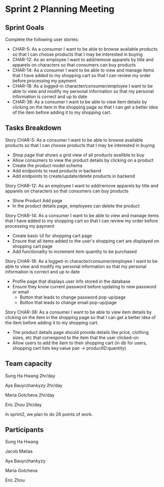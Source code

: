 # Sprint 2 Planning Meeting
## Sprint Goals
Complete the following user stories:
- CHAR-5: As a consumer I want to be able to browse available products so that I can choose products that I may be interested in buying
- CHAR-12: As an employee I want to add/remove apparels by title and apparels on characters so that consumers can buy products
- CHAR-14: As a consumer I want to be able to view and manage items that I have added to my shopping cart so that I can review my order before processing my payment
- CHAR-18: As a logged-in character/consumer/employee I want to be able to view and modify my personal information so that my personal information is correct and up to date
- CHAR-38: As a consumer I want to be able to view item details by clicking on the item in the shopping page so that I can get a better idea of the item before adding it to my shopping cart.

## Tasks Breakdown
Story CHAR-5: As a consumer I want to be able to browse available products so that I can choose products that I may be interested in buying
- Shop page that shows a grid view of all products availible to buy
- Allow consumers to view the product details by clicking on a product
- Create the product model schema
- Add endpoints to read products in backend
- Add endpoints to create/update/delete products in backend

Story CHAR-12: As an employee I want to add/remove apparels by title and apparels on characters so that consumers can buy products
- Show Product Add page
- In the product details page, employees can delete the product

Story CHAR-14: As a consumer I want to be able to view and manage items that I have added to my shopping cart so that I can review my order before processing my payment
- Create basic UI for shopping cart page
- Ensure that all items added to the user's shopping cart are displayed on shopping cart page 
- Add functionality to increment item quantity to be purchased

Story CHAR-18: As a logged-in character/consumer/employee I want to be able to view and modify my personal information so that my personal information is correct and up to date
- Profile page that displays user info stored in the database
- Ensure they know current password before updating to new password or email
    - Button that leads to change password pop-up/page
    - Button that leads to change email pop-up/page

Story CHAR-38: As a consumer I want to be able to view item details by clicking on the item in the shopping page so that I can get a better idea of the item before adding it to my shopping cart.
- The product details page should provide details like price, clothing sizes, etc that correspond to the item that
  the user clicked-on
- Allow users to add the item to their shopping cart 
(in db for users, shopping cart lists key:value pair -> productID:quantity)


## Team capacity
Sung Ha Hwang 2hr/day

Aya Bauyrzhankyzy 2hr/day

Maria Gotcheva 2hr/day

Eric Zhou 2hr/day

In sprint2, we plan to do 26 points of work.

## Participants
Sung Ha Hwang

Jacob Matias

Aya Bauyrzhankyzy

Maria Gotcheva

Eric Zhou
